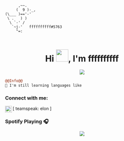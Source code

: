 ```
      ,~~.
     (  9 )-_,
(\___ )=='-'
 \ .   ) )
  \ `-' /
   `~j-'   ffffffffff#5763
     "=:
                                                          
```

<h1 align="center">Hi <img src="https://user-images.githubusercontent.com/66147422/150655515-88af3f9e-18a7-46f6-b8de-0d2f3c4caa35.gif" width="40px" />, I'm ffffffffff</h1>

<p align="center">
  <img src="https://readme-typing-svg.herokuapp.com/?center=true&vCenter=true&color=016EEA&width=500&lines=Welcome+|fffffff" />
</p>


```diff
@@Info@@
🚀 I'm still learning languages like

```

### Connect with me:

[<img align="left" alt="My discord" width="22px" src="https://cdn.jsdelivr.net/npm/simple-icons@v3/icons/discord.svg" /> teamspeak: elon ]
<br />

### Spotify Playing 🎧
<p align="center">
  <a href="https://open.spotify.com/user/21vy7n6cnnldz2y2t47dzvpja">
    <img src="[![spotify-github-profile](https://spotify-github-profile.vercel.app/api/view?uid=21vy7n6cnnldz2y2t47dzvpja&cover_image=true&theme=default&show_offline=false)](https://github.com/kittinan/spotify-github-profile)](https://github.com/kittinan/spotify-github-profile">


<br />
